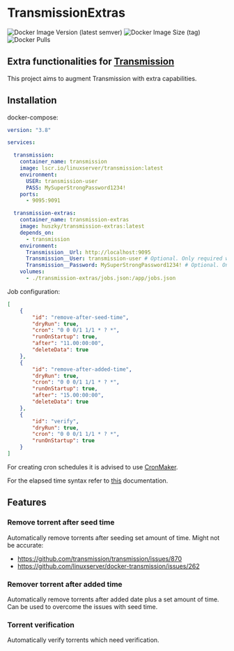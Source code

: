 # TransmissionExtras
![Docker Image Version (latest semver)](https://img.shields.io/docker/v/huszky/transmission-extras) ![Docker Image Size (tag)](https://img.shields.io/docker/image-size/huszky/transmission-extras/latest) ![Docker Pulls](https://img.shields.io/docker/pulls/huszky/transmission-extras)

## Extra functionalities for [Transmission](https://transmissionbt.com/)

This project aims to augment Transmission with extra capabilities.

## Installation

docker-compose:

```yml
version: "3.8"

services:

  transmission:
    container_name: transmission
    image: lscr.io/linuxserver/transmission:latest
    environment:
      USER: transmission-user
      PASS: MySuperStrongPassword1234!
    ports:
      - 9095:9091

  transmission-extras:
    container_name: transmission-extras
    image: huszky/transmission-extras:latest
    depends_on:
      - transmission
    environment:
      Transmission__Url: http://localhost:9095
      Transmission__User: transmission-user # Optional. Only required when authentication is enabled
      Transmission__Password: MySuperStrongPassword1234! # Optional. Only required when authentication is enabled
    volumes:
      - ./transmission-extras/jobs.json:/app/jobs.json
```

Job configuration:
```json
[
    {
        "id": "remove-after-seed-time",
        "dryRun": true,
        "cron": "0 0 0/1 1/1 * ? *",
        "runOnStartup": true,
        "after": "11.00:00:00",
        "deleteData": true
    },
    {
        "id": "remove-after-added-time",
        "dryRun": true,
        "cron": "0 0 0/1 1/1 * ? *",
        "runOnStartup": true,
        "after": "15.00:00:00",
        "deleteData": true
    },
    {
        "id": "verify",
        "dryRun": true,
        "cron": "0 0 0/1 1/1 * ? *",
        "runOnStartup": true
    }
]
```

For creating cron schedules it is advised to use [CronMaker](http://www.cronmaker.com/).

For the elapsed time syntax refer to [this](https://learn.microsoft.com/en-us/dotnet/api/system.timespan.parse) documentation.

## Features

### Remove torrent after seed time

Automatically remove torrents after seeding set amount of time. Might not be accurate:
- https://github.com/transmission/transmission/issues/870
- https://github.com/linuxserver/docker-transmission/issues/262

### Remover torrent after added time

Automatically remove torrents after added date plus a set amount of time. Can be used to overcome the issues with seed time.

### Torrent verification

Automatically verify torrents which need verification.
